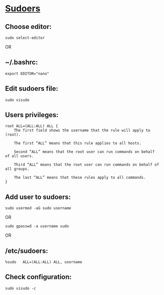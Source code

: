 # [Sudoers](https://help.ubuntu.com/community/Sudoers "https://help.ubuntu.com/community/Sudoers")

## Choose editor:

```shell
sudo select-editor
```

OR

## ~/.bashrc:

```shell
export EDITOR="nano"
```

## Edit sudoers file:

```
sudo visudo
```

## Users privileges:

```
root ALL=(ALL:ALL) ALL {
    The first field shows the username that the rule will apply to (root).

    The first “ALL” means that this rule applies to all hosts.

    Second “ALL” means that the root user can run commands on behalf of all users.

    Third “ALL” means that the root user can run commands on behalf of all groups.

    The last “ALL” means that these rules apply to all commands.
}
```

## Add user to sudoers:

```
sudo usermod -aG sudo username
```

OR

```
sudo gpasswd -a username sudo
```

OR

## /etc/sudoers:

```
%sudo   ALL=(ALL:ALL) ALL, username
```

## Check configuration:

```
sudo visudo -c
```